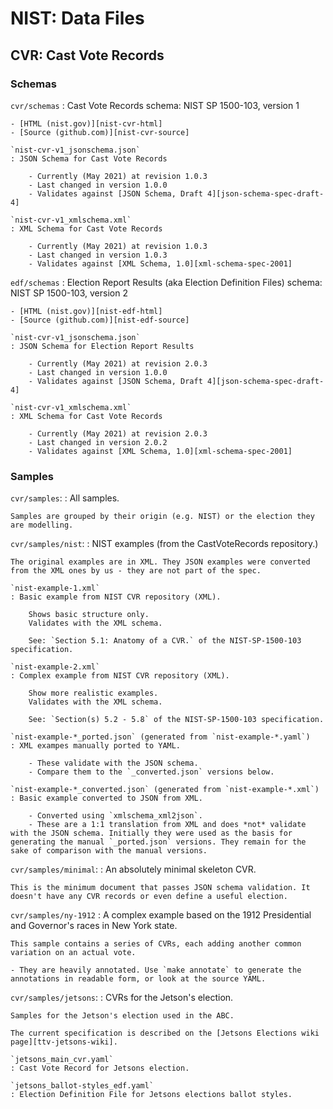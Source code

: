# NIST: Data Files

## CVR: Cast Vote Records

### Schemas

`cvr/schemas`
: Cast Vote Records schema: NIST SP 1500-103, version 1

    - [HTML (nist.gov)][nist-cvr-html]
    - [Source (github.com)][nist-cvr-source]

    `nist-cvr-v1_jsonschema.json`
    : JSON Schema for Cast Vote Records

        - Currently (May 2021) at revision 1.0.3
        - Last changed in version 1.0.0
        - Validates against [JSON Schema, Draft 4][json-schema-spec-draft-4]

    `nist-cvr-v1_xmlschema.xml`
    : XML Schema for Cast Vote Records

        - Currently (May 2021) at revision 1.0.3
        - Last changed in version 1.0.3
        - Validates against [XML Schema, 1.0][xml-schema-spec-2001]

`edf/schemas`
: Election Report Results (aka Election Definition Files) schema: NIST SP 1500-103, version 2

    - [HTML (nist.gov)][nist-edf-html]
    - [Source (github.com)][nist-edf-source]

    `nist-cvr-v1_jsonschema.json`
    : JSON Schema for Election Report Results

        - Currently (May 2021) at revision 2.0.3
        - Last changed in version 1.0.0
        - Validates against [JSON Schema, Draft 4][json-schema-spec-draft-4]

    `nist-cvr-v1_xmlschema.xml`
    : XML Schema for Cast Vote Records

        - Currently (May 2021) at revision 2.0.3
        - Last changed in version 2.0.2
        - Validates against [XML Schema, 1.0][xml-schema-spec-2001]

### Samples

`cvr/samples`:
: All samples.

    Samples are grouped by their origin (e.g. NIST) or the election they are modelling.

`cvr/samples/nist`:
: NIST examples (from the CastVoteRecords repository.)

    The original examples are in XML. They JSON examples were converted from the XML ones by us - they are not part of the spec.

    `nist-example-1.xml`
    : Basic example from NIST CVR repository (XML).

        Shows basic structure only.
        Validates with the XML schema.
        
        See: `Section 5.1: Anatomy of a CVR.` of the NIST-SP-1500-103 specification.

    `nist-example-2.xml`
    : Complex example from NIST CVR repository (XML).

        Show more realistic examples.
        Validates with the XML schema.

        See: `Section(s) 5.2 - 5.8` of the NIST-SP-1500-103 specification.

    `nist-example-*_ported.json` (generated from `nist-example-*.yaml`)
    : XML exampes manually ported to YAML.

        - These validate with the JSON schema.
        - Compare them to the `_converted.json` versions below.

    `nist-example-*_converted.json` (generated from `nist-example-*.xml`)
    : Basic example converted to JSON from XML.

        - Converted using `xmlschema_xml2json`.
        - These are a 1:1 translation from XML and does *not* validate with the JSON schema. Initially they were used as the basis for generating the manual `_ported.json` versions. They remain for the sake of comparison with the manual versions.


`cvr/samples/minimal`:
: An absolutely minimal skeleton CVR.

    This is the minimum document that passes JSON schema validation. It doesn't have any CVR records or even define a useful election. 


`cvr/samples/ny-1912`
: A complex example based on the 1912 Presidential and Governor's races in New York state.

    This sample contains a series of CVRs, each adding another common variation on an actual vote.

    - They are heavily annotated. Use `make annotate` to generate the annotations in readable form, or look at the source YAML.


`cvr/samples/jetsons`:
: CVRs for the Jetson's election.

    Samples for the Jetson's election used in the ABC.

    The current specification is described on the [Jetsons Elections wiki page][ttv-jetsons-wiki].

    `jetsons_main_cvr.yaml`
    : Cast Vote Record for Jetsons election.

    `jetsons_ballot-styles_edf.yaml`
    : Election Definition File for Jetsons elections ballot styles.

[nist-cvr-html]: https://pages.nist.gov/CastVoteRecords/
[nist-cvr-source]: https://github.com/usnistgov/CastVoteRecords
[nist-edf-html]: https://pages.nist.gov/ElectionReportResults/
[nist-edf-source]: https://github.com/usnistgov/ElectionReportResults

[json-schema-spec-all]: https://json-schema.org/specification-links.html
[json-schema-spec-current]: https://json-schema.org/specification-links.html
[json-schema-spec-draft-4]: https://json-schema.org/specification-links.html#draft-4
[json-schema-rfc-draft-4]: https://tools.ietf.org/html/draft-zyp-json-schema-04

[xml-schema-spec-2001]: https://www.w3.org/2001/XMLSchema

[ttv-jetsons-wiki]: https://github.com/ion-oset/cast-vote-records/wiki/Jetsons-Election
